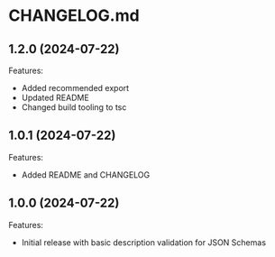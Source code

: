 # CHANGELOG.md

## 1.2.0 (2024-07-22)

Features:

  - Added recommended export
  - Updated README
  - Changed build tooling to tsc

## 1.0.1 (2024-07-22)

Features:

  - Added README and CHANGELOG

## 1.0.0 (2024-07-22)

Features:

  - Initial release with basic description validation for JSON Schemas
